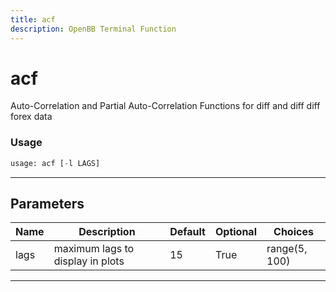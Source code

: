 ```yaml
---
title: acf
description: OpenBB Terminal Function
---
```


# acf

Auto-Correlation and Partial Auto-Correlation Functions for diff and diff diff forex data

### Usage

```python
usage: acf [-l LAGS]
```

---

## Parameters

| Name | Description | Default | Optional | Choices |
| ---- | ----------- | ------- | -------- | ------- |
| lags | maximum lags to display in plots | 15 | True | range(5, 100) |
---

